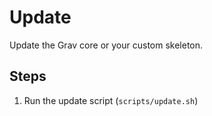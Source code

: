 # Update 

Update the Grav core or your custom skeleton.

## Steps

1. Run the update script (`scripts/update.sh`)
